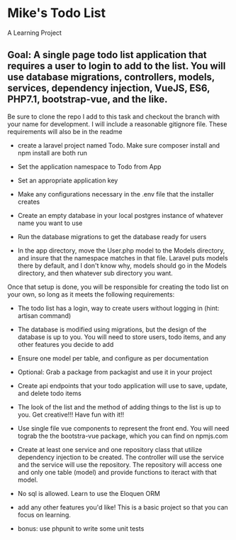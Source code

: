 # Mike's Todo List
A Learning Project


## Goal: A single page todo list application that requires a user to login to add to the list. You will use database migrations, controllers, models, services, dependency injection, VueJS, ES6, PHP7.1, bootstrap-vue, and the like.

Be sure to clone the repo I add to this task and checkout the branch with your name for development. I will include a reasonable gitignore file. These requirements will also be in the readme

- create a laravel project named Todo. Make sure composer install and npm install are both run

- Set the application namespace to Todo from App
- Set an appropriate application key
- Make any configurations necessary in the .env file that the installer creates
- Create an empty database in your local postgres instance of whatever name you want to use
- Run the database migrations to get the database ready for users
- In the app directory, move the User.php model to the Models directory, and insure that the namespace matches in that file. Laravel puts models there by default, and I don't know why, models should go in the Models directory, and then whatever sub directory you want.

Once that setup is done, you will be responsible for creating the todo list on your own, so long as it meets the following requirements:

- The todo list has a login, way to create users without logging in (hint: artisan command)
- The database is modified using migrations, but the design of the database is up to you. You will need to store users, todo items, and any other features you decide to add
- Ensure one model per table, and configure as per documentation
- Optional: Grab a package from packagist and use it in your project
- Create api endpoints that your todo application will use to save, update, and delete todo items
- The look of the list and the method of adding things to the list is up to you. Get creative!!! Have fun with it!!
- Use single file vue components to represent the front end. You will need tograb the the bootstra-vue package, which you can find on npmjs.com
- Create at least one service and one repository class that utilize dependency injection to be created. The controller will use the service and the service will use the repository. The repository will access one and only one table (model) and provide functions to iteract with that model.
- No sql is allowed. Learn to use the Eloquen ORM
- add any other features you'd like! This is a basic project so that you can focus on learning.

- bonus: use phpunit to write some unit tests
